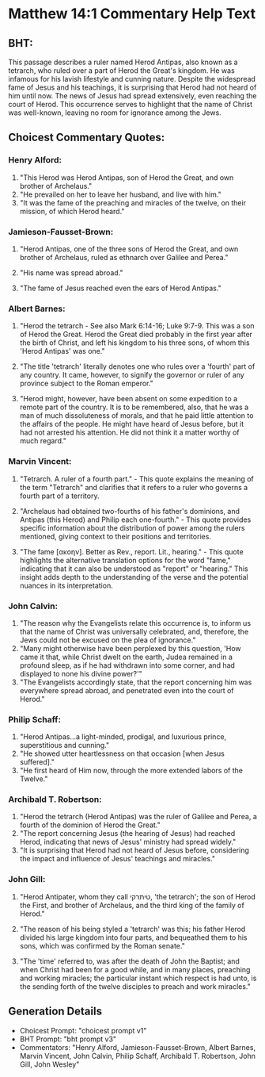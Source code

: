 # Matthew 14:1 Commentary Help Text

## BHT:
This passage describes a ruler named Herod Antipas, also known as a tetrarch, who ruled over a part of Herod the Great's kingdom. He was infamous for his lavish lifestyle and cunning nature. Despite the widespread fame of Jesus and his teachings, it is surprising that Herod had not heard of him until now. The news of Jesus had spread extensively, even reaching the court of Herod. This occurrence serves to highlight that the name of Christ was well-known, leaving no room for ignorance among the Jews.

## Choicest Commentary Quotes:
### Henry Alford:
1. "This Herod was Herod Antipas, son of Herod the Great, and own brother of Archelaus."
2. "He prevailed on her to leave her husband, and live with him."
3. "It was the fame of the preaching and miracles of the twelve, on their mission, of which Herod heard."

### Jamieson-Fausset-Brown:
1. "Herod Antipas, one of the three sons of Herod the Great, and own brother of Archelaus, ruled as ethnarch over Galilee and Perea." 

2. "His name was spread abroad." 

3. "The fame of Jesus reached even the ears of Herod Antipas."

### Albert Barnes:
1. "Herod the tetrarch - See also Mark 6:14-16; Luke 9:7-9. This was a son of Herod the Great. Herod the Great died probably in the first year after the birth of Christ, and left his kingdom to his three sons, of whom this 'Herod Antipas' was one." 

2. "The title 'tetrarch' literally denotes one who rules over a 'fourth' part of any country. It came, however, to signify the governor or ruler of any province subject to the Roman emperor." 

3. "Herod might, however, have been absent on some expedition to a remote part of the country. It is to be remembered, also, that he was a man of much dissoluteness of morals, and that he paid little attention to the affairs of the people. He might have heard of Jesus before, but it had not arrested his attention. He did not think it a matter worthy of much regard."

### Marvin Vincent:
1. "Tetrarch. A ruler of a fourth part." - This quote explains the meaning of the term "Tetrarch" and clarifies that it refers to a ruler who governs a fourth part of a territory. 

2. "Archelaus had obtained two-fourths of his father's dominions, and Antipas (this Herod) and Philip each one-fourth." - This quote provides specific information about the distribution of power among the rulers mentioned, giving context to their positions and territories.

3. "The fame [ακοην]. Better as Rev., report. Lit., hearing." - This quote highlights the alternative translation options for the word "fame," indicating that it can also be understood as "report" or "hearing." This insight adds depth to the understanding of the verse and the potential nuances in its interpretation.

### John Calvin:
1. "The reason why the Evangelists relate this occurrence is, to inform us that the name of Christ was universally celebrated, and, therefore, the Jews could not be excused on the plea of ignorance."
2. "Many might otherwise have been perplexed by this question, 'How came it that, while Christ dwelt on the earth, Judea remained in a profound sleep, as if he had withdrawn into some corner, and had displayed to none his divine power?'"
3. "The Evangelists accordingly state, that the report concerning him was everywhere spread abroad, and penetrated even into the court of Herod."

### Philip Schaff:
1. "Herod Antipas...a light-minded, prodigal, and luxurious prince, superstitious and cunning."
2. "He showed utter heartlessness on that occasion [when Jesus suffered]."
3. "He first heard of Him now, through the more extended labors of the Twelve."

### Archibald T. Robertson:
1. "Herod the tetrarch (Herod Antipas) was the ruler of Galilee and Perea, a fourth of the dominion of Herod the Great."
2. "The report concerning Jesus (the hearing of Jesus) had reached Herod, indicating that news of Jesus' ministry had spread widely."
3. "It is surprising that Herod had not heard of Jesus before, considering the impact and influence of Jesus' teachings and miracles."

### John Gill:
1. "Herod Antipater, whom they call טיתרקי, 'the tetrarch'; the son of Herod the First, and brother of Archelaus, and the third king of the family of Herod." 

2. "The reason of his being styled a 'tetrarch' was this; his father Herod divided his large kingdom into four parts, and bequeathed them to his sons, which was confirmed by the Roman senate."

3. "The 'time' referred to, was after the death of John the Baptist; and when Christ had been for a good while, and in many places, preaching and working miracles; the particular instant which respect is had unto, is the sending forth of the twelve disciples to preach and work miracles."


## Generation Details
- Choicest Prompt: "choicest prompt v1"
- BHT Prompt: "bht prompt v3"
- Commentators: "Henry Alford, Jamieson-Fausset-Brown, Albert Barnes, Marvin Vincent, John Calvin, Philip Schaff, Archibald T. Robertson, John Gill, John Wesley"
